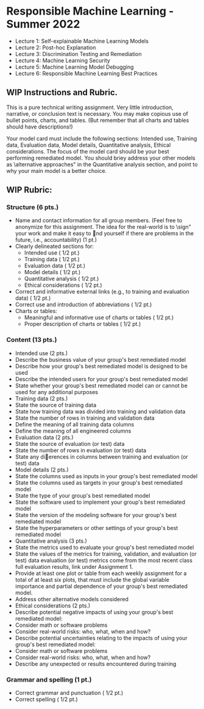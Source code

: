 # Responsible Machine Learning - Summer 2022

* Lecture 1: Self-explainable Machine Learning Models
* Lecture 2: Post-hoc Explanation
* Lecture 3: Discrimination Testing and Remediation
* Lecture 4: Machine Learning Security
* Lecture 5: Machine Learning Model Debugging
* Lecture 6: Responsible Machine Learning Best Practices



## WIP Instructions and Rubric.
This is a pure technical writing assignment. Very little introduction, narrative, or conclusion text is necessary. You may make copious use of bullet points, charts, and tables. (But remember that all charts and tables should have descriptions!)

Your model card must include the following sections: Intended use, Training data, Evaluation data, Model details, Quantitative analysis, Ethical considerations. The focus of the model card should be your best performing remediated model. You should briey address your other models as \alternative approaches" in the Quantitative analysis section, and point to why your main model is a better choice.

## WIP Rubric:
### Structure (6 pts.)
* Name and contact information for all group members. (Feel free to anonymize for this assignment. The idea for the real-world is to \sign" your work and make it easy to nd yourself if there are problems in the future, i.e., accountability) (1 pt.)
* Clearly delineated sections for:
  * Intended use ( 1/2 pt.)
  * Training data ( 1/2 pt.)
  * Evaluation data ( 1/2 pt.)
  * Model details ( 1/2 pt.)
  * Quantitative analysis ( 1/2 pt.)
  * Ethical considerations ( 1/2 pt.)
* Correct and informative external links (e.g., to training and evaluation data) ( 1/2 pt.)
* Correct use and introduction of abbreviations ( 1/2 pt.)
* Charts or tables:
  * Meaningful and informative use of charts or tables ( 1/2 pt.)
  * Proper description of charts or tables ( 1/2 pt.)

### Content (13 pts.)
* Intended use (2 pts.)
 * Describe the business value of your group's best remediated model
 * Describe how your group's best remediated model is designed to be used
 * Describe the intended users for your group's best remediated model
 * State whether your group's best remediated model can or cannot be used for any additional purposes
* Training data (2 pts.)
 * State the source of training data
 * State how training data was divided into training and validation data
 * State the number of rows in training and validation data
 * Define the meaning of all training data columns
 * Define the meaning of all engineered columns
* Evaluation data (2 pts.)
 * State the source of evaluation (or test) data
 * State the number of rows in evaluation (or test) data
 * State any dierences in columns between training and evaluation (or test) data
* Model details (2 pts.)
 * State the columns used as inputs in your group's best remediated model
 * State the columns used as targets in your group's best remediated model
 * State the type of your group's best remediated model
 * State the software used to implement your group's best remediated model
 * State the version of the modeling software for your group's best remediated model
 * State the hyperparameters or other settings of your group's best remediated model
* Quantitative analysis (3 pts.)
 * State the metrics used to evaluate your group's best remediated model
 * State the values of the metrics for training, validation, and evaluation (or test) data evaluation (or test) metrics come from the most recent class full evaluation results, link under Assignment 1.
 * Provide at least one plot or table from each weekly assignment for a total of at least six plots, that must include the global variable importance and partial dependence of your group's best remediated model.
 * Address other alternative models considered
* Ethical considerations (2 pts.)
 * Describe potential negative impacts of using your group's best remediated model:
  * Consider math or software problems
  * Consider real-world risks: who, what, when and how?
* Describe potential uncertainties relating to the impacts of using your group's best remediated model:
 * Consider math or software problems
 * Consider real-world risks: who, what, when and how?
* Describe any unexpected or results encountered during training

### Grammar and spelling (1 pt.)
* Correct grammar and punctuation ( 1/2 pt.)
* Correct spelling ( 1/2 pt.)
